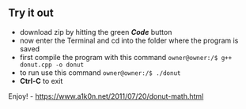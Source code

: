 ## Try it out
* download zip by hitting the green ***Code*** button
* now enter the Terminal and cd into the folder where the program is saved
* first compile the program with this command
 `owner@owner:/$ g++ donut.cpp -o donut`
* to run use this command `owner@owner:/$ ./donut`
* **Ctrl-C** to exit

Enjoy! - https://www.a1k0n.net/2011/07/20/donut-math.html 
